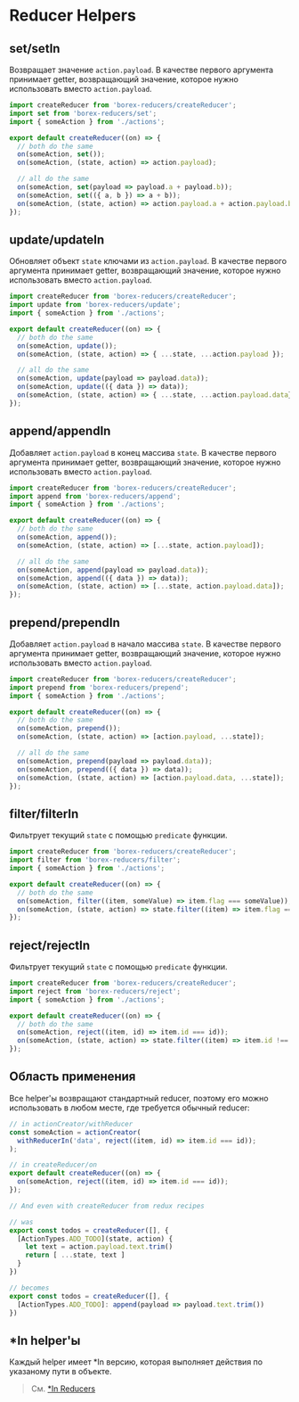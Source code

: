 # Reducer Helpers

## set/setIn

Возвращает значение `action.payload`. В качестве первого аргумента принимает getter, возвращающий значение, которое нужно использовать вместо `action.payload`.

```js
import createReducer from 'borex-reducers/createReducer';
import set from 'borex-reducers/set';
import { someAction } from './actions';

export default createReducer((on) => {
  // both do the same
  on(someAction, set());
  on(someAction, (state, action) => action.payload);

  // all do the same
  on(someAction, set(payload => payload.a + payload.b));
  on(someAction, set(({ a, b }) => a + b));
  on(someAction, (state, action) => action.payload.a + action.payload.b);
});

```

## update/updateIn

Обновляет объект `state` ключами из `action.payload`. В качестве первого аргумента принимает getter, возвращающий значение, которое нужно использовать вместо `action.payload`.

```js
import createReducer from 'borex-reducers/createReducer';
import update from 'borex-reducers/update';
import { someAction } from './actions';

export default createReducer((on) => {
  // both do the same
  on(someAction, update());
  on(someAction, (state, action) => { ...state, ...action.payload });

  // all do the same
  on(someAction, update(payload => payload.data));
  on(someAction, update(({ data }) => data));
  on(someAction, (state, action) => { ...state, ...action.payload.data});
});

```

## append/appendIn

Добавляет `action.payload` в конец массива `state`. В качестве первого аргумента принимает getter, возвращающий значение, которое нужно использовать вместо `action.payload`.

```js
import createReducer from 'borex-reducers/createReducer';
import append from 'borex-reducers/append';
import { someAction } from './actions';

export default createReducer((on) => {
  // both do the same
  on(someAction, append());
  on(someAction, (state, action) => [...state, action.payload]);

  // all do the same
  on(someAction, append(payload => payload.data));
  on(someAction, append(({ data }) => data));
  on(someAction, (state, action) => [...state, action.payload.data]);
});

```

## prepend/prependIn

Добавляет `action.payload` в начало массива `state`. В качестве первого аргумента принимает getter, возвращающий значение, которое нужно использовать вместо `action.payload`.

```js
import createReducer from 'borex-reducers/createReducer';
import prepend from 'borex-reducers/prepend';
import { someAction } from './actions';

export default createReducer((on) => {
  // both do the same
  on(someAction, prepend());
  on(someAction, (state, action) => [action.payload, ...state]);

  // all do the same
  on(someAction, prepend(payload => payload.data));
  on(someAction, prepend(({ data }) => data));
  on(someAction, (state, action) => [action.payload.data, ...state]);
});

```

## filter/filterIn

Фильтрует текущий `state` с помощью `predicate` функции.

```js
import createReducer from 'borex-reducers/createReducer';
import filter from 'borex-reducers/filter';
import { someAction } from './actions';

export default createReducer((on) => {
  // both do the same
  on(someAction, filter((item, someValue) => item.flag === someValue));
  on(someAction, (state, action) => state.filter((item) => item.flag === action.payload));
});

```

## reject/rejectIn

Фильтрует текущий `state` с помощью `predicate` функции.

```js
import createReducer from 'borex-reducers/createReducer';
import reject from 'borex-reducers/reject';
import { someAction } from './actions';

export default createReducer((on) => {
  // both do the same
  on(someAction, reject((item, id) => item.id === id));
  on(someAction, (state, action) => state.filter((item) => item.id !== action.payload));
});

```

## Область применения

Все helper'ы возвращают стандартный reducer, поэтому его можно использовать в любом месте, где требуется обычный reducer:

```js
// in actionCreator/withReducer
const someAction = actionCreator(
  withReducerIn('data', reject((item, id) => item.id === id));
);

// in createReducer/on
export default createReducer((on) => {
  on(someAction, reject((item, id) => item.id === id));
});

// And even with createReducer from redux recipes

// was
export const todos = createReducer([], {
  [ActionTypes.ADD_TODO](state, action) {
    let text = action.payload.text.trim()
    return [ ...state, text ]
  }
})

// becomes
export const todos = createReducer([], {
  [ActionTypes.ADD_TODO]: append(payload => payload.text.trim())
})

```

## \*In helper'ы

Каждый helper имеет \*In версию, которая выполняет действия по указаному пути в объекте.

> См. [*In Reducers](./InReducers.md)
